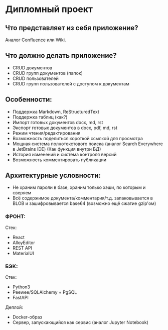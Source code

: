 # Дипломный проект

## Что представляет из себя приложение?
Аналог Confluence или Wiki.
  
## Что должно делать приложение?
- CRUD документов
- CRUD групп документов (папок)
- CRUD пользователей
- CRUD групп пользователей с доступом к документам

## Особенности:
- Поддержка Markdown, ReStructuredText
- Поддержка таблиц (как?)
- Импорт готовых документов docx, md, rst
- Экспорт готовых документов в docx, pdf, md, rst
- Режим чтения/редактирования
- Возможность поделиться короткой ссылкой для просмотра
- Мощная система полнотекстового поиска (аналог Search Everywhere в JetBrains IDE) (Как функция внутри БД)
- История изменений и система контроля версий
- Возможность комментировать публикации

## Архитектурные условности:
- Не храним пароли в базе, храним только хэши, по которым и сверяем
- Всё содержимое документа/комментария/т.д. запаковывается в BLOB и зашифровывается base64 (возможно ещё сжатие gzip'ом)

### ФРОНТ:

Стек:
-	React
-	AlloyEditor
-	REST API
-	MaterialUI

### БЭК:

Стек:
-	Python3
-	Peewee/SQLAlchemy + PgSQL
-	FastAPI

Деплой:
- Docker-образ
- Сервер, запускающийся как сервис (аналог Jupyter Notebook)
